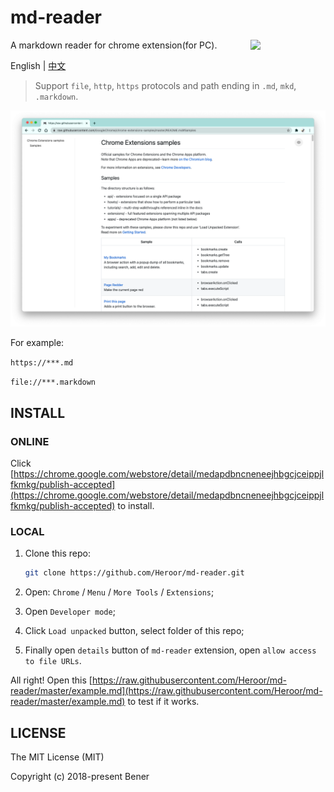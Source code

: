 # md-reader

<img src="https://github.com/Heroor/md-reader/blob/master/src/images/icon.png" align="right" width="120">

A markdown reader for chrome extension(for PC).

English | [中文](https://github.com/Heroor/md-reader/blob/master/README-CN.md)

> Support `file`, `http`, `https` protocols and path ending in `.md`, `mkd`, `.markdown`.

![banner](./template/feature-0.png)

For example:

`https://***.md`

`file://***.markdown`

## INSTALL

### ONLINE

Click [https://chrome.google.com/webstore/detail/medapdbncneneejhbgcjceippjlfkmkg/publish-accepted](https://chrome.google.com/webstore/detail/medapdbncneneejhbgcjceippjlfkmkg/publish-accepted) to install.

### LOCAL

1. Clone this repo:

    ```bash
    git clone https://github.com/Heroor/md-reader.git
    ```

2. Open: `Chrome` / `Menu` / `More Tools` / `Extensions`;

3. Open `Developer mode`;

4. Click `Load unpacked` button, select folder of this repo;

5. Finally open `details` button of `md-reader` extension, open `allow access to file URLs`.

All right! Open this [https://raw.githubusercontent.com/Heroor/md-reader/master/example.md](https://raw.githubusercontent.com/Heroor/md-reader/master/example.md) to test if it works.

## LICENSE

The MIT License (MIT)

Copyright (c) 2018-present Bener
